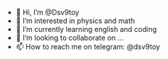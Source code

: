 - 👋 Hi, I’m @Dsv9toy
- 👀 I’m interested in physics and math
- 🌱 I’m currently learning english and coding
- 💞️ I’m looking to collaborate on ...
- 📫 How to reach me on telegram: @dsv9toy

<!---
Dsv9toy/Dsv9toy is a ✨ special ✨ repository because its `README.md` (this file) appears on your GitHub profile.
You can click the Preview link to take a look at your changes.
--->
